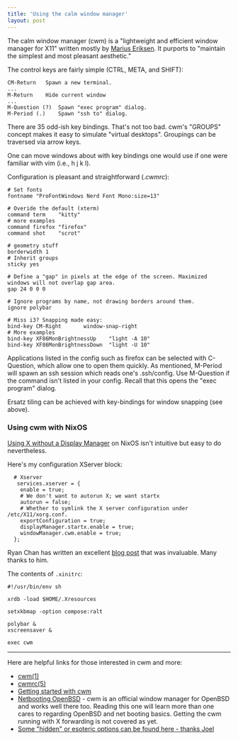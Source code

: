 ```yaml
---
title: 'Using the calm window manager'
layout: post
---
```


The calm window manager (cwm) is a "lightweight and efficient window manager for X11" written mostly by [Marius Eriksen](https://monkey.org/~marius/). It purports to "maintain the simplest and most pleasant aesthetic."

The control keys are fairly simple (CTRL, META, and SHIFT):

    CM-Return	Spawn a new terminal.
    ...
    M-Return	Hide current window
    ...
    M-Question (?)	Spawn "exec program" dialog.
    M-Period (.)	Spawn "ssh to" dialog.

There are 35 odd-ish key bindings. That's not too bad. cwm's "GROUPS" concept makes it easy to simulate "virtual desktops". Groupings can be traversed via arrow keys.

One can move windows about with key bindings one would use if one were familiar with vim (i.e., h j k l).

Configuration is pleasant and straightforward (*.cwmrc*):

    # Set fonts
    fontname "ProFontWindows Nerd Font Mono:size=13"

    # Overide the default (xterm)
    command term    "kitty"
    # more examples
    command firefox "firefox"
    command shot    "scrot"

    # geometry stuff
    borderwidth 1
    # Inherit groups
    sticky yes

    # Define a "gap" in pixels at the edge of the screen. Maximized windows will not overlap gap area.
    gap 24 0 0 0

    # Ignore programs by name, not drawing borders around them.
    ignore polybar

    # Miss i3? Snapping made easy:
    bind-key CM-Right		window-snap-right
    # More examples
    bind-key XF86MonBrightnessUp	"light -A 10"
    bind-key XF86MonBrightnessDown	"light -U 10"

Applications listed in the config such as firefox can be selected with C-Question, which allow one to open them quickly. As mentioned, M-Period will spawn an ssh session which reads one's .ssh/config. Use M-Question if the command isn't listed in your config. Recall that this opens the "exec program" dialog.

Ersatz tiling can be achieved with key-bindings for window snapping (see above).

### Using cwm with NixOS

[Using X without a Display Manager](https://nixos.wiki/wiki/Using_X_without_a_Display_Manager) on NixOS isn't intuitive but easy to do nevertheless.

Here's my configuration XServer block:

	  # Xserver 
	   services.xserver = {
	    enable = true;
	    # We don't want to autorun X; we want startx 
	    autorun = false;
	    # Whether to symlink the X server configuration under /etc/X11/xorg.conf. 
	    exportConfiguration = true;
	    displayManager.startx.enable = true;
	    windowManager.cwm.enable = true;
	  };

Ryan Chan has written an excellent [blog post](https://rycwo.dev/archive/nixos-series-004-configuring-xinit/) that was invaluable. Many thanks to him.

The contents of `.xinitrc`:

	#!/usr/bin/env sh

	xrdb -load $HOME/.Xresources

	setxkbmap -option compose:ralt

	polybar &
	xscreensaver &

	exec cwm

<!-- ![cwm screenshot](https://wiki.boringtranquility.io/assets/imgs/cwm_grab.png) -->

- - -

Here are helpful links for those interested in cwm and more:

* [cwm(1)](https://man.openbsd.org/cwm.1)
* [cwmrc(5)](https://man.openbsd.org/cwmrc.5)
* [Getting started with cwm](https://undeadly.org/cgi?action=article&sid=20090502141551)
* [Netbooting OpenBSD](/posts/2021-08-19-Netbooting-OpenBSD.html) - cwm is an official window manager for OpenBSD and works well there too. Reading this one will learn more than one cares to regarding OpenBSD and net booting basics. Getting the cwm running with X forwarding is not covered as yet.
* [Some "hidden" or esoteric options can be found here - thanks Joel](https://www.tumfatig.net/2021/from-clean-green-mockup-to-openbsd-cwm1-desktop/)
